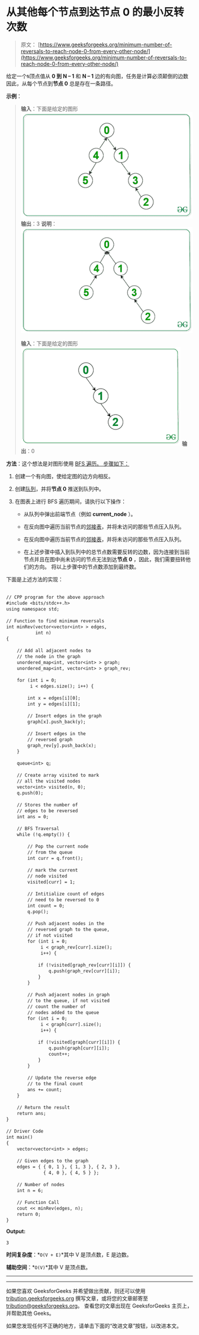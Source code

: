 # 从其他每个节点到达节点 0 的最小反转次数

> 原文： [https://www.geeksforgeeks.org/minimum-number-of-reversals-to-reach-node-0-from-every-other-node/](https://www.geeksforgeeks.org/minimum-number-of-reversals-to-reach-node-0-from-every-other-node/)

给定一个`N`顶点值从 **0 到 N – 1** 和 **N – 1** 边的有向图，任务是计算必须颠倒的边数 因此，从每个节点到**节点 0** 总是存在一条路径。

**示例**：

> **输入**：下面是给定的图形
> ![](img/bace73675a203556edf7b63c37c75f6b.png) 
> **输出**：3
> **说明**：
> ![](img/ea82c0f0de87005589019bd986cfccd7.png)
> 
> **输入**：下面是给定的图形
> ![](img/d5fe04585467c5d1468487cef0db6107.png) 
> **输出**：0

**方法**：这个想法是对图形使用 [BFS 遍历。 步骤如下：](https://www.geeksforgeeks.org/breadth-first-search-or-bfs-for-a-graph/)

1.  创建一个有向图，使给定图的边方向相反。

2.  创建[队列](http://www.geeksforgeeks.org/queue-data-structure/)，并将**节点 0** 推送到队列中。

3.  在图表上进行 BFS 遍历期间，请执行以下操作：

    *   从队列中弹出前端节点（例如 **current_node** ）。

    *   在反向图中遍历当前节点的[邻接表](https://www.geeksforgeeks.org/add-and-remove-vertex-in-adjacency-list-representation-of-graph/)，并将未访问的那些节点压入队列。

    *   在反向图中遍历当前节点的[邻接表](https://www.geeksforgeeks.org/add-and-remove-vertex-in-adjacency-list-representation-of-graph/)，并将未访问的那些节点压入队列。

    *   在上述步骤中插入到队列中的总节点数需要反转的边数，因为连接到当前节点并且在图中尚未访问的节点无法到达**节点 0** ，因此，我们需要扭转他们的方向。 将以上步骤中的节点数添加到最终数。

下面是上述方法的实现：

```

// CPP program for the above approach 
#include <bits/stdc++.h> 
using namespace std; 

// Function to find minimum reversals 
int minRev(vector<vector<int> > edges, 
           int n) 
{ 

    // Add all adjacent nodes to 
    // the node in the graph 
    unordered_map<int, vector<int> > graph; 
    unordered_map<int, vector<int> > graph_rev; 

    for (int i = 0; 
         i < edges.size(); i++) { 

        int x = edges[i][0]; 
        int y = edges[i][1]; 

        // Insert edges in the graph 
        graph[x].push_back(y); 

        // Insert edges in the 
        // reversed graph 
        graph_rev[y].push_back(x); 
    } 

    queue<int> q; 

    // Create array visited to mark 
    // all the visited nodes 
    vector<int> visited(n, 0); 
    q.push(0); 

    // Stores the number of 
    // edges to be reversed 
    int ans = 0; 

    // BFS Traversal 
    while (!q.empty()) { 

        // Pop the current node 
        // from the queue 
        int curr = q.front(); 

        // mark the current 
        // node visited 
        visited[curr] = 1; 

        // Intitialize count of edges 
        // need to be reversed to 0 
        int count = 0; 
        q.pop(); 

        // Push adjacent nodes in the 
        // reversed graph to the queue, 
        // if not visited 
        for (int i = 0; 
             i < graph_rev[curr].size(); 
             i++) { 

            if (!visited[graph_rev[curr][i]]) { 
                q.push(graph_rev[curr][i]); 
            } 
        } 

        // Push adjacent nodes in graph 
        // to the queue, if not visited 
        // count the number of 
        // nodes added to the queue 
        for (int i = 0; 
             i < graph[curr].size(); 
             i++) { 

            if (!visited[graph[curr][i]]) { 
                q.push(graph[curr][i]); 
                count++; 
            } 
        } 

        // Update the reverse edge 
        // to the final count 
        ans += count; 
    } 

    // Return the result 
    return ans; 
} 

// Driver Code 
int main() 
{ 
    vector<vector<int> > edges; 

    // Given edges to the graph 
    edges = { { 0, 1 }, { 1, 3 }, { 2, 3 }, 
              { 4, 0 }, { 4, 5 } }; 

    // Number of nodes 
    int n = 6; 

    // Function Call 
    cout << minRev(edges, n); 
    return 0; 
} 

```

**Output:**

```
3

```

**时间复杂度**：*`O(V + E)`*其中 V 是顶点数，E 是边数。

**辅助空间**：*`O(V)`*其中 V 是顶点数。



* * *

* * *

如果您喜欢 GeeksforGeeks 并希望做出贡献，则还可以使用 [tribution.geeksforgeeks.org](https://contribute.geeksforgeeks.org/) 撰写文章，或将您的文章邮寄至 tribution@geeksforgeeks.org。 查看您的文章出现在 GeeksforGeeks 主页上，并帮助其他 Geeks。

如果您发现任何不正确的地方，请单击下面的“改进文章”按钮，以改进本文。